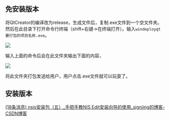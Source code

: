 ## 免安装版本
将QtCreator的编译改为release，生成文件后，复制.exe文件到一个空文件夹。然后在此目录下打开命令行终端（shift+右键->在终端打开）。输入``windeployqt 要打包的项目名称.exe``。

![](https://files.mdnice.com/user/25190/e5db7533-643c-4108-85ad-df6545ce1621.png)

输入上面的命令后会在此文件夹输出下面的内容，

![](https://files.mdnice.com/user/25190/68dfd86b-47a5-4ecf-b640-0fac191d6091.png)

将此文件夹打包发送给用户，用户点击.exe文件就可以玩耍了。

## 安装版本

[(18条消息) nsis安装包（五）_手把手教NIS Edit安装向导的使用_signjing的博客-CSDN博客](https://blog.csdn.net/signjing/article/details/7855855)